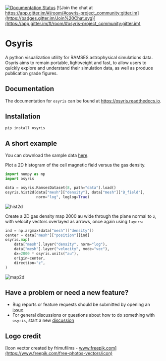 [![Documentation Status](https://readthedocs.org/projects/osyris/badge/?version=latest)](https://osyris.readthedocs.io/en/stable/?badge=latest)
[![Join the chat at https://app.gitter.im/#/room/#osyris-project_community:gitter.im](https://badges.gitter.im/Join%20Chat.svg)](https://app.gitter.im/#/room/#osyris-project_community:gitter.im)

# Osyris

A python visualization utility for RAMSES astrophysical simulations data.
Osyris aims to remain portable, lightweight and fast,
to allow users to quickly explore and understand their simulation data,
as well as produce publication grade figures.

## Documentation

The documentation for `osyris` can be found at https://osyris.readthedocs.io.

## Installation

```sh
pip install osyris
```

## A short example

You can download the sample data
[here](https://github.com/osyris-project/osyrisdata/archive/refs/heads/main.zip).

Plot a 2D histogram of the cell magnetic field versus the gas density.

```python
import numpy as np
import osyris

data = osyris.RamsesDataset(8, path="data").load()
osyris.hist2d(data["mesh"]["density"], data["mesh"]["B_field"],
              norm="log", loglog=True)
```
![hist2d](https://osyris.readthedocs.io/en/stable/_images/plotting_histograms_13_1.png)

Create a 2D gas density map 2000 au wide through the plane normal to ``z``,
with velocity vectors overlayed as arrows, once again using ``layers``:

```python
ind = np.argmax(data["mesh"]["density"])
center = data["mesh"]["position"][ind]
osyris.map(
    data["mesh"].layer("density", norm="log"),
    data["mesh"].layer("velocity", mode="vec"),
    dx=2000 * osyris.units("au"),
    origin=center,
    direction="z",
)
```
![map2d](https://osyris.readthedocs.io/en/stable/_images/plotting_maps_23_1.png)

## Have a problem or need a new feature?

- Bug reports or feature requests should be submitted by opening an [issue](https://github.com/osyris-project/osyris/issues)
- For general discussions or questions about how to do something with `osyris`, start a new [discussion](https://github.com/osyris-project/osyris/discussions)

## Logo credit

[Icon vector created by frimufilms - www.freepik.com](https://www.freepik.com/free-photos-vectors/icon)
